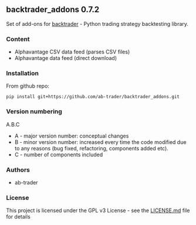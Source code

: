 ## backtrader_addons 0.7.2

Set of add-ons for [backtrader](http://www.backtrader.com) - Python trading strategy backtesting library.

### Content

 - Alphavantage CSV data feed (parses CSV files)
 - Alphavantage data feed (direct download)

### Installation

From github repo:

`pip install git+https://github.com/ab-trader/backtrader_addons.git`

### Version numbering

A.B.C

- A - major version number: conceptual changes
- B - minor version number: increased every time the code modified due to any reasons (bug fixed, refactoring, components added etc).
- C - number of components included

### Authors

- ab-trader

### License

This project is licensed under the GPL v3 License - see the [LICENSE.md](LICENSE.md) file for details